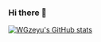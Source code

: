 ### Hi there 👋

[![WGzeyu's GitHub stats](https://github-readme-stats.vercel.app/api?username=WGzeyu&count_private=true&show_icons=true&theme=radical)](https://github.com/anuraghazra/github-readme-stats)
<!--
**WGzeyu/WGzeyu** is a ✨ _special_ ✨ repository because its `README.md` (this file) appears on your GitHub profile.

Here are some ideas to get you started:

- 🔭 I’m currently working on ...
- 🌱 I’m currently learning ...
- 👯 I’m looking to collaborate on ...
- 🤔 I’m looking for help with ...
- 💬 Ask me about ...
- 📫 How to reach me: ...
- 😄 Pronouns: ...
- ⚡ Fun fact: ...
-->
